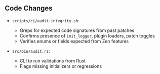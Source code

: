## Code Changes

- `scripts/ci/audit-integrity.sh`:
  - Greps for expected code signatures from past patches
  - Confirms presence of `init_logger`, plugin loaders, patch toggles
  - Verifies enums or fields expected from Zen features

- `src/bin/audit.rs`:
  - CLI to run validations from Rust
  - Flags missing initializers or regressions
